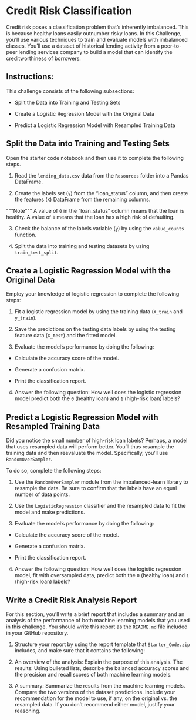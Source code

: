 # **Credit Risk Classification**
Credit risk poses a classification problem that’s inherently imbalanced. This is because healthy loans easily outnumber risky loans. In this Challenge, you’ll use various techniques to train and evaluate models with imbalanced classes. You’ll use a dataset of historical lending activity from a peer-to-peer lending services company to build a model that can identify the creditworthiness of borrowers.

## **Instructions:**
This challenge consists of the following subsections:

- Split the Data into Training and Testing Sets

- Create a Logistic Regression Model with the Original Data

- Predict a Logistic Regression Model with Resampled Training Data

## **Split the Data into Training and Testing Sets**
Open the starter code notebook and then use it to complete the following steps.

1. Read the ```lending_data.csv``` data from the ```Resources``` folder into a Pandas DataFrame.

2. Create the labels set (```y```) from the “loan_status” column, and then create the features (```X```) DataFrame from the remaining columns.

"""Note""" A value of ```0``` in the “loan_status” column means that the loan is healthy. A value of ```1``` means that the loan has a high risk of defaulting.

3. Check the balance of the labels variable (```y```) by using the ```value_counts``` function.

4. Split the data into training and testing datasets by using ```train_test_split```.

## **Create a Logistic Regression Model with the Original Data**
Employ your knowledge of logistic regression to complete the following steps:

1. Fit a logistic regression model by using the training data (```X_train``` and ```y_train```).

2. Save the predictions on the testing data labels by using the testing feature data (```X_test```) and the fitted model.

3. Evaluate the model’s performance by doing the following:

  - Calculate the accuracy score of the model.

  - Generate a confusion matrix.

  - Print the classification report.

4. Answer the following question: How well does the logistic regression model predict both the ```0``` (healthy loan) and ```1``` (high-risk loan) labels?

## **Predict a Logistic Regression Model with Resampled Training Data**
Did you notice the small number of high-risk loan labels? Perhaps, a model that uses resampled data will perform better. You’ll thus resample the training data and then reevaluate the model. Specifically, you’ll use ```RandomOverSampler```.

To do so, complete the following steps:

1. Use the ```RandomOverSampler``` module from the imbalanced-learn library to resample the data. Be sure to confirm that the labels have an equal number of data points.

2. Use the ```LogisticRegression``` classifier and the resampled data to fit the model and make predictions.

3. Evaluate the model’s performance by doing the following:

  - Calculate the accuracy score of the model.

  - Generate a confusion matrix.

  - Print the classification report.

4. Answer the following question: How well does the logistic regression model, fit with oversampled data, predict both the ```0``` (healthy loan) and ```1``` (high-risk loan) labels?

## **Write a Credit Risk Analysis Report**
For this section, you’ll write a brief report that includes a summary and an analysis of the performance of both machine learning models that you used in this challenge. You should write this report as the ```README.md``` file included in your GitHub repository.

1. Structure your report by using the report template that ```Starter_Code.zip``` includes, and make sure that it contains the following:

2. An overview of the analysis: Explain the purpose of this analysis.
The results: Using bulleted lists, describe the balanced accuracy scores and the precision and recall scores of both machine learning models.

3. A summary: Summarize the results from the machine learning models. Compare the two versions of the dataset predictions. Include your recommendation for the model to use, if any, on the original vs. the resampled data. If you don’t recommend either model, justify your reasoning.
